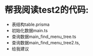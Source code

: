 # 帮我阅读test2的代码: 
- 表结构table.prisma
- 初始化数据main.ts
- 查询数据main_find_menu_tree.ts
- 查询数据main_find_menu_tree2.ts,
- 给我建议